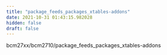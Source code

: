 ```yaml
---
title: "package_feeds_packages_xtables-addons"
date: 2021-10-31 01:43:15.982028
hidden: false
draft: false
---
```


bcm27xx/bcm2710/package_feeds_packages_xtables-addons

